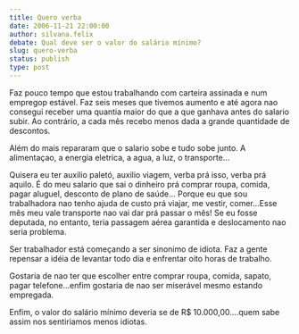 ```yaml
---
title: Quero verba
date: 2006-11-21 22:00:00
author: silvana.felix
debate: Qual deve ser o valor do salário mínimo?
slug: quero-verba
status: publish 
type: post
---
```


Faz pouco tempo que estou trabalhando com carteira assinada e num empregop estável. Faz seis meses que tivemos aumento e até agora nao consegui receber uma quantia maior do que a que ganhava antes do salario subir. Ao contrário, a cada mês recebo menos dada a grande quantidade de descontos.   

Além do mais repararam que o salario sobe e tudo sobe junto. A alimentaçao, a energia eletrica, a agua, a luz, o transporte...  

Quisera eu ter auxilio paletó, auxilio viagem, verba prá isso, verba prá aquilo. É do meu salario que sai o dinheiro prá comprar roupa, comida, pagar aluguel, desconto de plano de saúde... Porque eu que sou trabalhadora nao tenho ajuda de custo prá viajar, me vestir, comer...Esse mês meu vale transporte nao vai dar prá passar o mês! Se eu fosse deputada, no entanto, teria passagem aérea garantida e deslocamento nao seria problema.  

Ser trabalhador está começando a ser sinonimo de idiota. Faz a gente repensar a idéia de levantar todo dia e enfrentar oito horas de trabalho.  

Gostaria de nao ter que escolher entre comprar roupa, comida, sapato, pagar telefone...enfim gostaria de nao ser miserável mesmo estando empregada.  

Enfim, o valor do salário mínimo deveria se de R$ 10.000,00....quem sabe assim nos sentiriamos menos idiotas.
